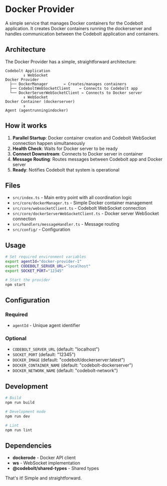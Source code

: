 # Docker Provider

A simple service that manages Docker containers for the Codebolt application. It creates Docker containers running the dockerserver and handles communication between the Codebolt application and containers.

## Architecture

The Docker Provider has a simple, straightforward architecture:

```
Codebolt Application
        ↕ WebSocket
Docker Provider
  ├── DockerManager       ← Creates/manages containers  
  ├── CodeboltWebSocketClient    ← Connects to Codebolt app
  └── DockerServerWebSocketClient ← Connects to Docker server
        ↕ WebSocket
Docker Container (dockerserver)
        ↕
Agent (agentrunningindocker)
```

## How it works

1. **Parallel Startup**: Docker container creation and Codebolt WebSocket connection happen simultaneously
2. **Health Check**: Waits for Docker server to be ready 
3. **Connect Downstream**: Connects to Docker server in container
4. **Message Routing**: Routes messages between Codebolt app and Docker server
5. **Ready**: Notifies Codebolt that system is operational

## Files

- `src/index.ts` - Main entry point with all coordination logic
- `src/core/dockerManager.ts` - Simple Docker container management
- `src/core/websocketClient.ts` - Codebolt WebSocket connection
- `src/core/dockerServerWebSocketClient.ts` - Docker server WebSocket connection
- `src/handlers/messageHandler.ts` - Message routing
- `src/config/` - Configuration

## Usage

```bash
# Set required environment variables
export agentId="docker-provider-1"
export CODEBOLT_SERVER_URL="localhost"  
export SOCKET_PORT="12345"

# Start the provider
npm start
```

## Configuration

### Required
- `agentId` - Unique agent identifier

### Optional
- `CODEBOLT_SERVER_URL` (default: "localhost")
- `SOCKET_PORT` (default: "12345") 
- `DOCKER_IMAGE` (default: "codebolt/dockerserver:latest")
- `DOCKER_CONTAINER_NAME` (default: "codebolt-dockerserver")
- `DOCKER_NETWORK_NAME` (default: "codebolt-network")

## Development

```bash
# Build
npm run build

# Development mode
npm run dev

# Lint
npm run lint
```

## Dependencies

- **dockerode** - Docker API client
- **ws** - WebSocket implementation  
- **@codebolt/shared-types** - Shared types

That's it! Simple and straightforward.